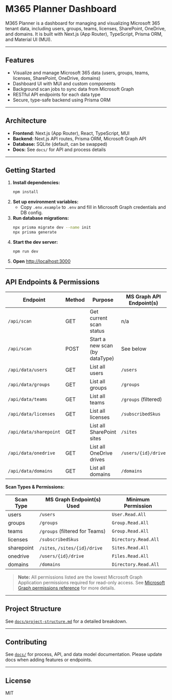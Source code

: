 
# M365 Planner Dashboard

M365 Planner is a dashboard for managing and visualizing Microsoft 365 tenant data, including users, groups, teams, licenses, SharePoint, OneDrive, and domains. It is built with Next.js (App Router), TypeScript, Prisma ORM, and Material UI (MUI).

---

## Features
- Visualize and manage Microsoft 365 data (users, groups, teams, licenses, SharePoint, OneDrive, domains)
- Dashboard UI with MUI and custom components
- Background scan jobs to sync data from Microsoft Graph
- RESTful API endpoints for each data type
- Secure, type-safe backend using Prisma ORM

---

## Architecture
- **Frontend:** Next.js (App Router), React, TypeScript, MUI
- **Backend:** Next.js API routes, Prisma ORM, Microsoft Graph API
- **Database:** SQLite (default, can be swapped)
- **Docs:** See `docs/` for API and process details

---

## Getting Started

1. **Install dependencies:**
   ```bash
   npm install
   ```
2. **Set up environment variables:**
   - Copy `.env.example` to `.env` and fill in Microsoft Graph credentials and DB config.
3. **Run database migrations:**
   ```bash
   npx prisma migrate dev --name init
   npx prisma generate
   ```
4. **Start the dev server:**
   ```bash
   npm run dev
   ```
5. **Open** [http://localhost:3000](http://localhost:3000)

---

## API Endpoints & Permissions

| Endpoint                | Method | Purpose                                 | MS Graph API Endpoint(s)         | Minimum Permission |
|-------------------------|--------|-----------------------------------------|----------------------------------|--------------------|
| `/api/scan`             | GET    | Get current scan status                 | n/a                              | n/a                |
| `/api/scan`             | POST   | Start a new scan (by dataType)          | See below                        | See below          |
| `/api/data/users`       | GET    | List all users                          | `/users`                         | `User.Read.All`    |
| `/api/data/groups`      | GET    | List all groups                         | `/groups`                        | `Group.Read.All`   |
| `/api/data/teams`       | GET    | List all teams                          | `/groups` (filtered)             | `Group.Read.All`   |
| `/api/data/licenses`    | GET    | List all licenses                       | `/subscribedSkus`                | `Directory.Read.All`|
| `/api/data/sharepoint`  | GET    | List all SharePoint sites               | `/sites`                         | `Sites.Read.All`   |
| `/api/data/onedrive`    | GET    | List all OneDrive drives                | `/users/{id}/drive`              | `Files.Read.All`   |
| `/api/data/domains`     | GET    | List all domains                        | `/domains`                       | `Directory.Read.All`|

**Scan Types & Permissions:**

| Scan Type   | MS Graph Endpoint(s) Used                | Minimum Permission      |
|-------------|------------------------------------------|------------------------|
| users       | `/users`                                 | `User.Read.All`        |
| groups      | `/groups`                                | `Group.Read.All`       |
| teams       | `/groups` (filtered for Teams)           | `Group.Read.All`       |
| licenses    | `/subscribedSkus`                        | `Directory.Read.All`   |
| sharepoint  | `/sites`, `/sites/{id}/drive`            | `Sites.Read.All`       |
| onedrive    | `/users/{id}/drive`                      | `Files.Read.All`       |
| domains     | `/domains`                               | `Directory.Read.All`   |

> **Note:** All permissions listed are the lowest Microsoft Graph Application permissions required for read-only access. See [Microsoft Graph permissions reference](https://learn.microsoft.com/en-us/graph/permissions-reference) for more details.

---

## Project Structure

See [`docs/project-structure.md`](docs/project-structure.md) for a detailed breakdown.

---

## Contributing

See [`docs/`](docs/) for process, API, and data model documentation. Please update docs when adding features or endpoints.

---

## License

MIT
